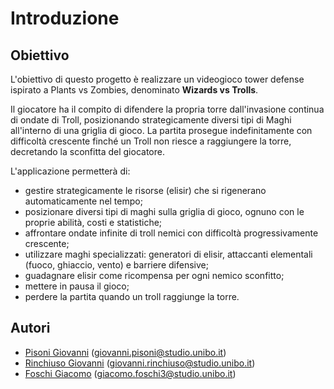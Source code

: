 # Introduzione

## Obiettivo
L'obiettivo di questo progetto è realizzare un videogioco tower defense ispirato a Plants vs Zombies, denominato **Wizards vs Trolls**.

Il giocatore ha il compito di difendere la propria torre dall'invasione continua di ondate di Troll, posizionando strategicamente diversi tipi di Maghi all'interno di una griglia di gioco. La partita prosegue indefinitamente con difficoltà crescente finché un Troll non riesce a raggiungere la torre, decretando la sconfitta del giocatore.

L'applicazione permetterà di:
* gestire strategicamente le risorse (elisir) che si rigenerano automaticamente nel tempo;
* posizionare diversi tipi di maghi sulla griglia di gioco, ognuno con le proprie abilità, costi e statistiche;
* affrontare ondate infinite di troll nemici con difficoltà progressivamente crescente;
* utilizzare maghi specializzati: generatori di elisir, attaccanti elementali (fuoco, ghiaccio, vento) e barriere difensive;
* guadagnare elisir come ricompensa per ogni nemico sconfitto;
* mettere in pausa il gioco;
* perdere la partita quando un troll raggiunge la torre.

## Autori
* [Pisoni Giovanni](https://github.com/GiovanniPisoni) (giovanni.pisoni@studio.unibo.it)
* [Rinchiuso Giovanni](https://github.com/giovannirinchiuso02) (giovanni.rinchiuso@studio.unibo.it)
* [Foschi Giacomo](https://github.com/giacomofoschii) (giacomo.foschi3@studio.unibo.it)